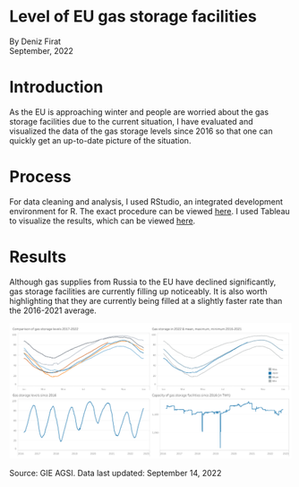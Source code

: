 # Level of EU gas storage facilities
By Deniz Firat  
September, 2022

# Introduction
As the EU is approaching winter and people are worried about the gas storage facilities due to the current situation, I have evaluated and visualized the data of the gas storage levels since 2016 so that one can quickly get an up-to-date picture of the situation.

# Process
For data cleaning and analysis, I used RStudio, an integrated development environment for R. The exact procedure can be viewed [here](https://github.com/dfirat/eu-gas-storage/blob/main/eu-gas-storage.md).
I used Tableau to visualize the results, which can be viewed [here](https://public.tableau.com/app/profile/dfirat/viz/LevelofEUgasstoragefacilities/Dashboard).

# Results
Although gas supplies from Russia to the EU have declined significantly, gas storage facilities are currently filling up noticeably. It is also worth highlighting that they are currently being filled at a slightly faster rate than the 2016-2021 average.

[![Dashboard](Dashboard.png)](https://public.tableau.com/app/profile/dfirat/viz/LevelofEUgasstoragefacilities/Dashboard)

Source: GIE AGSI. Data last updated: September 14, 2022